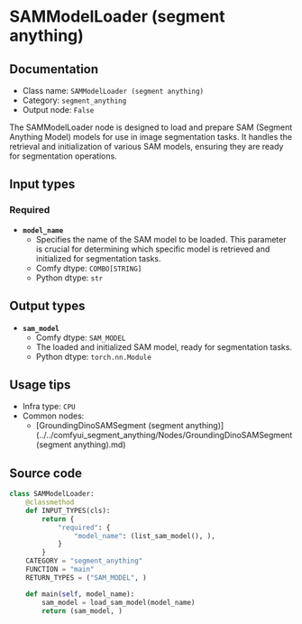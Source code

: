# SAMModelLoader (segment anything)
## Documentation
- Class name: `SAMModelLoader (segment anything)`
- Category: `segment_anything`
- Output node: `False`

The SAMModelLoader node is designed to load and prepare SAM (Segment Anything Model) models for use in image segmentation tasks. It handles the retrieval and initialization of various SAM models, ensuring they are ready for segmentation operations.
## Input types
### Required
- **`model_name`**
    - Specifies the name of the SAM model to be loaded. This parameter is crucial for determining which specific model is retrieved and initialized for segmentation tasks.
    - Comfy dtype: `COMBO[STRING]`
    - Python dtype: `str`
## Output types
- **`sam_model`**
    - Comfy dtype: `SAM_MODEL`
    - The loaded and initialized SAM model, ready for segmentation tasks.
    - Python dtype: `torch.nn.Module`
## Usage tips
- Infra type: `CPU`
- Common nodes:
    - [GroundingDinoSAMSegment (segment anything)](../../comfyui_segment_anything/Nodes/GroundingDinoSAMSegment (segment anything).md)



## Source code
```python
class SAMModelLoader:
    @classmethod
    def INPUT_TYPES(cls):
        return {
            "required": {
                "model_name": (list_sam_model(), ),
            }
        }
    CATEGORY = "segment_anything"
    FUNCTION = "main"
    RETURN_TYPES = ("SAM_MODEL", )

    def main(self, model_name):
        sam_model = load_sam_model(model_name)
        return (sam_model, )

```
